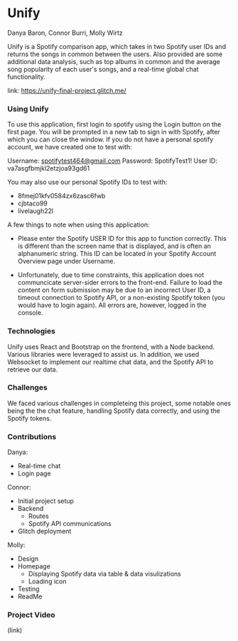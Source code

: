 # Unify
Danya Baron, Connor Burri, Molly Wirtz

Unify is a Spotify comparison app, which takes in two Spotify user IDs and returns the songs in common between the users. Also provided are some additional data analysis, such as top albums in common and the average song popularity of each user's songs, and a real-time global chat functionality. 

link: https://unify-final-project.glitch.me/

### Using Unify

To use this application, first login to spotify using the Login button on the first page. You will be prompted in a new tab to sign in with Spotify, after which you can close the window. If you do not have a personal spotify account, we have created one to test with: 

Username: spotifytest464@gmail.com
Password: SpotifyTest1!
User ID: va7asgfbmjkl2etzjoa93gd61

You may also use our personal Spotify IDs to test with: 
- 8fmej01kfv0584zx6zasc6fwb
- cjbtaco99
- livelaugh22l

A few things to note when using this application: 
- Please enter the Spotify USER ID for this app to function correctly. This is different than the screen name that is displayed, and is often an alphanumeric string. This ID can be located in your Spotify Account Overview page under Username. 

- Unfortunately, due to time constraints, this application does not communcicate server-sider errors to the front-end. Failure to load the content on form submission may be due to an incorrect User ID, a timeout connection to Spotify API, or a non-existing Spotify token (you would have to login again). All errors are, however, logged in the console.

### Technologies
Unify uses React and Bootstrap on the frontend, with a Node backend. Various libraries were leveraged to assist us. In addition, we used Websocket to implement our realtime chat data, and the Spotify API to retrieve our data. 

### Challenges
We faced various challenges in completeing this project, some notable ones being the the chat feature, handling Spotify data correctly, and using the Spotify tokens. 

### Contributions

Danya: 
- Real-time chat
- Login page

Connor: 
- Initial project setup
- Backend
    - Routes
    - Spotify API communications
- Glitch deployment 

Molly: 
- Design
- Homepage 
    - Displaying Spotify data via table & data visulizations
    - Loading icon
- Testing
- ReadMe

### Project Video

(link)
